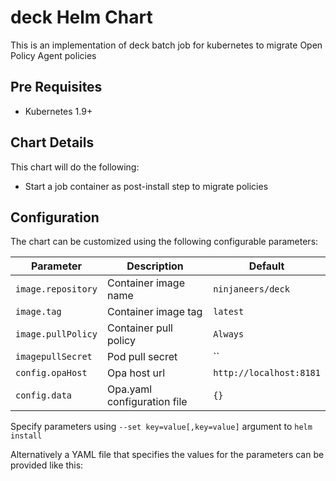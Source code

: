 # deck Helm Chart

This is an implementation of deck batch job for kubernetes to migrate Open Policy Agent policies

## Pre Requisites
* Kubernetes 1.9+

## Chart Details
This chart will do the following:
* Start a job container as post-install step to migrate policies 

## Configuration

The chart can be customized using the following configurable parameters:

| Parameter                       | Description                                                     | Default                      |
| ------------------------------- | ----------------------------------------------------------------| -----------------------------|
| `image.repository`              | Container image name                                  | `ninjaneers/deck` |
| `image.tag`                     | Container image tag                                   | `latest`                    |
| `image.pullPolicy`              | Container pull policy                                 | `Always`                     |
| `imagepullSecret`              | Pod pull secret                                       | ``                     |
| `config.opaHost`                  | Opa host url                                         | `http://localhost:8181`                  |
| `config.data`           | Opa.yaml configuration file        | `{}`                         |

Specify parameters using `--set key=value[,key=value]` argument to `helm install`

Alternatively a YAML file that specifies the values for the parameters can be provided like this: